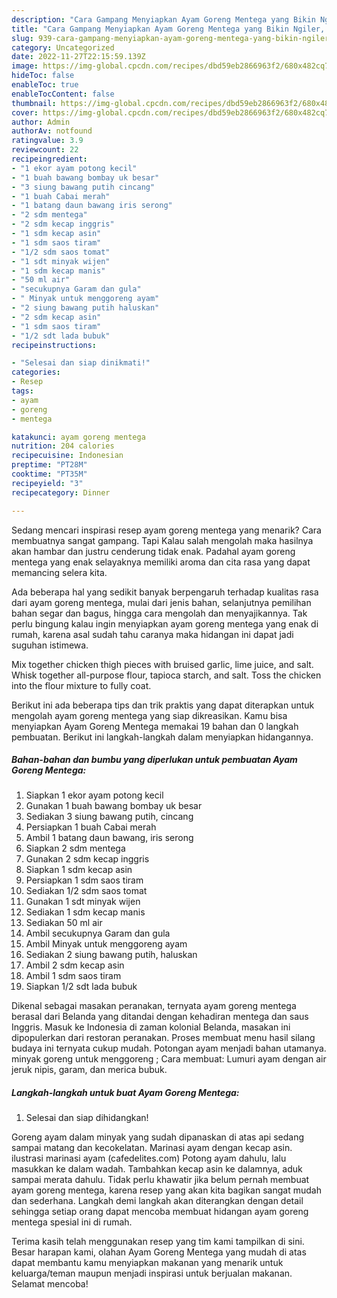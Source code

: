 ```yaml
---
description: "Cara Gampang Menyiapkan Ayam Goreng Mentega yang Bikin Ngiler, Buat Buka Puasa Enak Banget"
title: "Cara Gampang Menyiapkan Ayam Goreng Mentega yang Bikin Ngiler, Buat Buka Puasa Enak Banget"
slug: 939-cara-gampang-menyiapkan-ayam-goreng-mentega-yang-bikin-ngiler-buat-buka-puasa-enak-banget
category: Uncategorized
date: 2022-11-27T22:15:59.139Z
image: https://img-global.cpcdn.com/recipes/dbd59eb2866963f2/680x482cq70/ayam-goreng-mentega-foto-resep-utama.jpg
hideToc: false
enableToc: true
enableTocContent: false
thumbnail: https://img-global.cpcdn.com/recipes/dbd59eb2866963f2/680x482cq70/ayam-goreng-mentega-foto-resep-utama.jpg
cover: https://img-global.cpcdn.com/recipes/dbd59eb2866963f2/680x482cq70/ayam-goreng-mentega-foto-resep-utama.jpg
author: Admin
authorAv: notfound
ratingvalue: 3.9
reviewcount: 22
recipeingredient:
- "1 ekor ayam potong kecil"
- "1 buah bawang bombay uk besar"
- "3 siung bawang putih cincang"
- "1 buah Cabai merah"
- "1 batang daun bawang iris serong"
- "2 sdm mentega"
- "2 sdm kecap inggris"
- "1 sdm kecap asin"
- "1 sdm saos tiram"
- "1/2 sdm saos tomat"
- "1 sdt minyak wijen"
- "1 sdm kecap manis"
- "50 ml air"
- "secukupnya Garam dan gula"
- " Minyak untuk menggoreng ayam"
- "2 siung bawang putih haluskan"
- "2 sdm kecap asin"
- "1 sdm saos tiram"
- "1/2 sdt lada bubuk"
recipeinstructions:

- "Selesai dan siap dinikmati!"
categories:
- Resep
tags:
- ayam
- goreng
- mentega

katakunci: ayam goreng mentega 
nutrition: 204 calories
recipecuisine: Indonesian
preptime: "PT28M"
cooktime: "PT35M"
recipeyield: "3"
recipecategory: Dinner

---
```



Sedang mencari inspirasi resep ayam goreng mentega yang menarik? Cara membuatnya sangat gampang. Tapi Kalau salah mengolah maka hasilnya akan hambar dan justru cenderung tidak enak. Padahal ayam goreng mentega yang enak selayaknya memiliki aroma dan cita rasa yang dapat memancing selera kita.


Ada beberapa hal yang sedikit banyak berpengaruh terhadap kualitas rasa dari ayam goreng mentega, mulai dari jenis bahan, selanjutnya pemilihan bahan segar dan bagus, hingga cara mengolah dan menyajikannya. Tak perlu bingung kalau ingin menyiapkan ayam goreng mentega yang enak di rumah, karena asal sudah tahu caranya maka hidangan ini dapat jadi suguhan istimewa.

Mix together chicken thigh pieces with bruised garlic, lime juice, and salt. Whisk together all-purpose flour, tapioca starch, and salt. Toss the chicken into the flour mixture to fully coat.


Berikut ini ada beberapa tips dan trik praktis yang dapat diterapkan untuk mengolah ayam goreng mentega yang siap dikreasikan. Kamu bisa menyiapkan Ayam Goreng Mentega memakai 19 bahan dan 0 langkah pembuatan. Berikut ini langkah-langkah dalam menyiapkan hidangannya.

<!--inarticleads1-->

##### Bahan-bahan dan bumbu yang diperlukan untuk pembuatan Ayam Goreng Mentega:

1. Siapkan 1 ekor ayam potong kecil
1. Gunakan 1 buah bawang bombay uk besar
1. Sediakan 3 siung bawang putih, cincang
1. Persiapkan 1 buah Cabai merah
1. Ambil 1 batang daun bawang, iris serong
1. Siapkan 2 sdm mentega
1. Gunakan 2 sdm kecap inggris
1. Siapkan 1 sdm kecap asin
1. Persiapkan 1 sdm saos tiram
1. Sediakan 1/2 sdm saos tomat
1. Gunakan 1 sdt minyak wijen
1. Sediakan 1 sdm kecap manis
1. Sediakan 50 ml air
1. Ambil secukupnya Garam dan gula
1. Ambil  Minyak untuk menggoreng ayam
1. Sediakan 2 siung bawang putih, haluskan
1. Ambil 2 sdm kecap asin
1. Ambil 1 sdm saos tiram
1. Siapkan 1/2 sdt lada bubuk


Dikenal sebagai masakan peranakan, ternyata ayam goreng mentega berasal dari Belanda yang ditandai dengan kehadiran mentega dan saus Inggris. Masuk ke Indonesia di zaman kolonial Belanda, masakan ini dipopulerkan dari restoran peranakan. Proses membuat menu hasil silang budaya ini ternyata cukup mudah. Potongan ayam menjadi bahan utamanya. minyak goreng untuk menggoreng ; Cara membuat: Lumuri ayam dengan air jeruk nipis, garam, dan merica bubuk. 

<!--inarticleads2-->

##### Langkah-langkah untuk buat Ayam Goreng Mentega:


1. Selesai dan siap dihidangkan!

Goreng ayam dalam minyak yang sudah dipanaskan di atas api sedang sampai matang dan kecokelatan. Marinasi ayam dengan kecap asin. ilustrasi marinasi ayam (cafedelites.com) Potong ayam dahulu, lalu masukkan ke dalam wadah. Tambahkan kecap asin ke dalamnya, aduk sampai merata dahulu. Tidak perlu khawatir jika belum pernah membuat ayam goreng mentega, karena resep yang akan kita bagikan sangat mudah dan sederhana. Langkah demi langkah akan diterangkan dengan detail sehingga setiap orang dapat mencoba membuat hidangan ayam goreng mentega spesial ini di rumah. 

Terima kasih telah menggunakan resep yang tim kami tampilkan di sini. Besar harapan kami, olahan Ayam Goreng Mentega yang mudah di atas dapat membantu kamu menyiapkan makanan yang menarik untuk keluarga/teman maupun menjadi inspirasi untuk berjualan makanan. Selamat mencoba!
